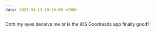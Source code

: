 ```yaml
---
date: 2021-03-11 19:39:00 +0900
---
```


Doth my eyes deceive me or is the iOS Goodreads app finally good?
